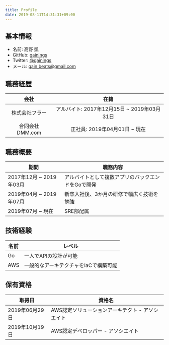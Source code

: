 ```yaml
---
title: Profile
date: 2019-08-11T14:31:31+09:00
---
```


## 基本情報

- 名前: 高野 凱
- GitHub: [gainings](https://github.com/gainings)
- Twitter: [@gainings](https://twitter.com/gainings)
- メール: gain.beats@gmail.com

## 職務経歴

|会社|在籍|
|:--:|:--:|
|株式会社フラー|アルバイト: 2017年12月15日 ~ 2019年03月31日|
|合同会社DMM.com| 正社員: 2019年04月01日 ~ 現在|

## 職務概要
|期間|職務内容|
|----|----|
|2017年12月 ~ 2019年03月|アルバイトとして複数アプリのバックエンドをGoで開発|
|2019年04月 ~ 2019年07月 |新卒入社後、3か月の研修で幅広く技術を勉強|
|2019年07月 ~ 現在 |SRE部配属|

## 技術経験

|名前|レベル|
|----|----|
| Go | 一人でAPIの設計が可能|
| AWS |一般的なアーキテクチャをIaCで構築可能|

## 保有資格

|取得日|資格名|
|----|----|
|2019年06月29日|AWS認定ソリューションアーキテクト - アソシエイト|
|2019年10月19日|AWS認定デベロッパー - アソシエイト|

